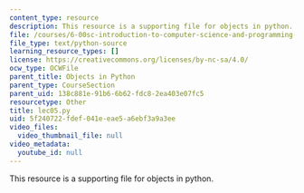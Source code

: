 ```yaml
---
content_type: resource
description: This resource is a supporting file for objects in python.
file: /courses/6-00sc-introduction-to-computer-science-and-programming-spring-2011/5f240722fdef041eeae5a6ebf3a9a3ee_lec05.py
file_type: text/python-source
learning_resource_types: []
license: https://creativecommons.org/licenses/by-nc-sa/4.0/
ocw_type: OCWFile
parent_title: Objects in Python
parent_type: CourseSection
parent_uid: 138c881e-91b6-6b62-fdc8-2ea403e07fc5
resourcetype: Other
title: lec05.py
uid: 5f240722-fdef-041e-eae5-a6ebf3a9a3ee
video_files:
  video_thumbnail_file: null
video_metadata:
  youtube_id: null
---
```

This resource is a supporting file for objects in python.